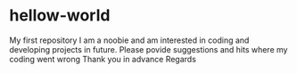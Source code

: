# hellow-world
My first repository
I am a noobie and am interested in coding and developing projects in future.
Please povide suggestions and hits where my coding went wrong
Thank you in advance
Regards
